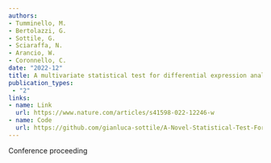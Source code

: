 ```yaml
---
authors:
- Tumminello, M.
- Bertolazzi, G.
- Sottile, G.
- Sciaraffa, N.
- Arancio, W.
- Coronnello, C.
date: "2022-12"
title: A multivariate statistical test for differential expression analysis: '*Scientific Reports*'  
publication_types:
 - "2"
links:
- name: Link
  url: https://www.nature.com/articles/s41598-022-12246-w
- name: Code
  url: https://github.com/gianluca-sottile/A-Novel-Statistical-Test-For-Differential-Expression-Analysis
---
```


Conference proceeding
